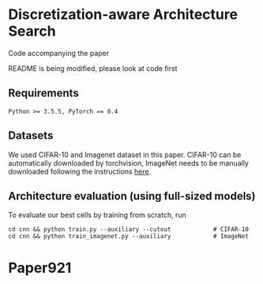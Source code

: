 # Discretization-aware Architecture Search
Code accompanying the paper


README is being modified, please look at code first


## Requirements
```
Python >= 3.5.5, PyTorch == 0.4
```

## Datasets
We used CIFAR-10 and Imagenet dataset in this paper. CIFAR-10 can be automatically downloaded by torchvision, ImageNet needs to be manually downloaded following the instructions [here](https://github.com/pytorch/examples/tree/master/imagenet).


## Architecture evaluation (using full-sized models)
To evaluate our best cells by training from scratch, run
```
cd cnn && python train.py --auxiliary --cutout            # CIFAR-10
cd cnn && python train_imagenet.py --auxiliary            # ImageNet
```
# Paper921
